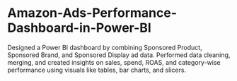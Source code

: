 # Amazon-Ads-Performance-Dashboard-in-Power-BI
Designed a Power BI dashboard by combining Sponsored Product, Sponsored Brand, and Sponsored Display ad data. Performed data cleaning, merging, and created insights on sales, spend, ROAS, and category-wise performance using visuals like tables, bar charts, and slicers.
